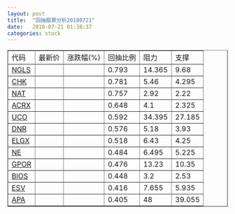 ```yaml
---
layout: post
title:  "回抽股票分析20180721"
date:   2018-07-21 01:38:37
categories: stock
---
```

<script type="text/javascript">
var stockList = []
stockList.push('gb_ngls');
stockList.push('gb_chk');
stockList.push('gb_nat');
stockList.push('gb_acrx');
stockList.push('gb_uco');
stockList.push('gb_dnr');
stockList.push('gb_elgx');
stockList.push('gb_ne');
stockList.push('gb_gpor');
stockList.push('gb_bios');
stockList.push('gb_esv');
stockList.push('gb_apa');
</script>
<table border="1">
 <tr>
 <td>代码</td>
 <td>最新价</td>
 <td>涨跌幅(%)</td>
 <td>回抽比例</td>
 <td>阻力</td>
 <td>支撑</td>
</tr>
  <tr id="ngls">
  <td><a href="http://stock.finance.sina.com.cn/usstock/quotes/NGLS.html" target="_blank">NGLS</a></td><td></td><td></td><td>0.793</td><td>14.365</td><td>9.68</td></tr>
  <tr id="chk">
  <td><a href="http://stock.finance.sina.com.cn/usstock/quotes/CHK.html" target="_blank">CHK</a></td><td></td><td></td><td>0.781</td><td>5.46</td><td>4.295</td></tr>
  <tr id="nat">
  <td><a href="http://stock.finance.sina.com.cn/usstock/quotes/NAT.html" target="_blank">NAT</a></td><td></td><td></td><td>0.757</td><td>2.92</td><td>2.22</td></tr>
  <tr id="acrx">
  <td><a href="http://stock.finance.sina.com.cn/usstock/quotes/ACRX.html" target="_blank">ACRX</a></td><td></td><td></td><td>0.648</td><td>4.1</td><td>2.325</td></tr>
  <tr id="uco">
  <td><a href="http://stock.finance.sina.com.cn/usstock/quotes/UCO.html" target="_blank">UCO</a></td><td></td><td></td><td>0.592</td><td>34.395</td><td>27.185</td></tr>
  <tr id="dnr">
  <td><a href="http://stock.finance.sina.com.cn/usstock/quotes/DNR.html" target="_blank">DNR</a></td><td></td><td></td><td>0.576</td><td>5.18</td><td>3.93</td></tr>
  <tr id="elgx">
  <td><a href="http://stock.finance.sina.com.cn/usstock/quotes/ELGX.html" target="_blank">ELGX</a></td><td></td><td></td><td>0.518</td><td>6.43</td><td>4.25</td></tr>
  <tr id="ne">
  <td><a href="http://stock.finance.sina.com.cn/usstock/quotes/NE.html" target="_blank">NE</a></td><td></td><td></td><td>0.484</td><td>6.495</td><td>5.225</td></tr>
  <tr id="gpor">
  <td><a href="http://stock.finance.sina.com.cn/usstock/quotes/GPOR.html" target="_blank">GPOR</a></td><td></td><td></td><td>0.476</td><td>13.23</td><td>10.35</td></tr>
  <tr id="bios">
  <td><a href="http://stock.finance.sina.com.cn/usstock/quotes/BIOS.html" target="_blank">BIOS</a></td><td></td><td></td><td>0.448</td><td>3.2</td><td>2.53</td></tr>
  <tr id="esv">
  <td><a href="http://stock.finance.sina.com.cn/usstock/quotes/ESV.html" target="_blank">ESV</a></td><td></td><td></td><td>0.416</td><td>7.655</td><td>5.935</td></tr>
  <tr id="apa">
  <td><a href="http://stock.finance.sina.com.cn/usstock/quotes/APA.html" target="_blank">APA</a></td><td></td><td></td><td>0.405</td><td>48</td><td>39.055</td></tr>
</table>
